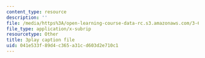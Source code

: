 ```yaml
---
content_type: resource
description: ''
file: /media/https%3A/open-learning-course-data-rc.s3.amazonaws.com/3-60-symmetry-structure-and-tensor-properties-of-materials-fall-2005/041e533f89d4c365a31cd603d2e710c1_7rm5sVtj-hs.srt
file_type: application/x-subrip
resourcetype: Other
title: 3play caption file
uid: 041e533f-89d4-c365-a31c-d603d2e710c1
---
```

